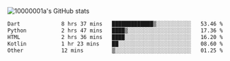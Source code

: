 ![10000001a's GitHub stats](https://github-readme-stats.vercel.app/api?username=10000001a&show_icons=true&theme=onedark&count_private=true)

<!-- [![Top Langs](https://github-readme-stats.vercel.app/api/top-langs/?username=10000001a&layout=compact&theme=onedark&langs_count=5)](https://github.com/anuraghazra/github-readme-stats) -->
<!--
**10000001a/10000001a** is a ✨ _special_ ✨ repository because its `README.md` (this file) appears on your GitHub profile.

Here are some ideas to get you started:

- 🔭 I’m currently working on ...
- 🌱 I’m currently learning ...
- 👯 I’m looking to collaborate on ...
- 🤔 I’m looking for help with ...
- 💬 Ask me about ...
- 📫 How to reach me: ...
- 😄 Pronouns: ...
- ⚡ Fun fact: ...
-->

<!--START_SECTION:waka-->

```txt
Dart             8 hrs 37 mins   █████████████▒░░░░░░░░░░░   53.46 %
Python           2 hrs 47 mins   ████▒░░░░░░░░░░░░░░░░░░░░   17.36 %
HTML             2 hrs 36 mins   ████░░░░░░░░░░░░░░░░░░░░░   16.20 %
Kotlin           1 hr 23 mins    ██░░░░░░░░░░░░░░░░░░░░░░░   08.60 %
Other            12 mins         ▒░░░░░░░░░░░░░░░░░░░░░░░░   01.25 %
```

<!--END_SECTION:waka-->

